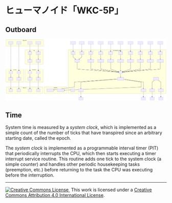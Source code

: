# ヒューマノイド「WKC-5P」
## Outboard
![outboard](https://github.com/wekaco/WKC-5P/blob/master/docs/outboard.mmd.svg)
## Time

System time is measured by a _system clock_, which is implemented as a simple count of the number of ticks that have transpired since an arbitrary starting date, called the epoch.

The *system clock* is implemented as a programmable interval timer (PIT) that periodically interrupts the CPU, which then starts executing a timer interrupt service routine. This routine adds one tick to the system clock (a simple counter) and handles other periodic housekeeping tasks (preemption, etc.) before returning to the task the CPU was executing before the interruption.

<hr/>
<a rel="license" href="http://creativecommons.org/licenses/by/4.0/">
  <img alt="Creative Commons License" style="border-width:0" src="https://i.creativecommons.org/l/by/4.0/80x15.png" />
</a>&nbsp;This work is licensed under a <a rel="license" href="http://creativecommons.org/licenses/by/4.0/">Creative Commons Attribution 4.0 International License</a>.
